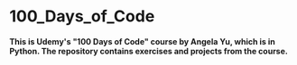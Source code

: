 # 100_Days_of_Code

#### This is Udemy's "100 Days of Code" course by Angela Yu, which is in Python. The repository contains exercises and projects from the course.
